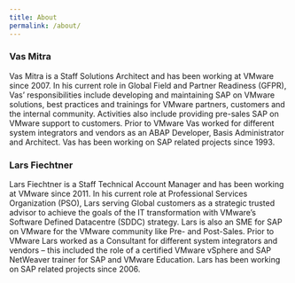 ```yaml
---
title: About
permalink: /about/
---
```


### Vas Mitra

Vas Mitra is a Staff Solutions Architect and has been working at VMware since 2007. In his current role in Global Field and Partner Readiness (GFPR), Vas’ responsibilities include developing and maintaining SAP on VMware solutions, best practices and trainings for VMware partners, customers and the internal community. Activities also include providing pre-sales SAP on VMware support to customers.
Prior to VMware Vas worked for different system integrators and vendors as an ABAP Developer, Basis Administrator and Architect. Vas has been working on SAP related projects since 1993.

### Lars Fiechtner

Lars Fiechtner is a Staff Technical Account Manager and has been working at VMware since 2011. In his current role at Professional Services Organization (PSO), Lars serving Global customers as a strategic trusted advisor to achieve the goals of the IT transformation with VMware’s Software Defined Datacentre (SDDC) strategy. Lars is also an SME for SAP on VMware for the VMware community like Pre- and Post-Sales.
Prior to VMware Lars worked as a Consultant for different system integrators and vendors – this included the role of a certified VMware vSphere and SAP NetWeaver trainer for SAP and VMware Education. Lars has been working on SAP related projects since 2006.
